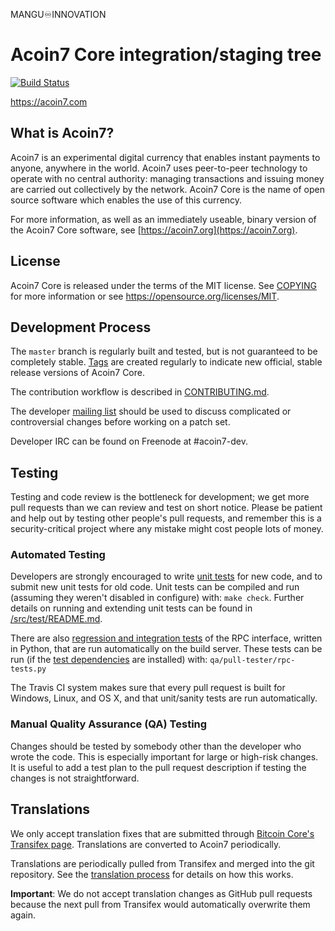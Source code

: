 MANGU♾INNOVATION

Acoin7 Core integration/staging tree
=====================================

[![Build Status](https://travis-ci.org/acoin7-project/acoin7.svg?branch=master)](https://travis-ci.org/acoin7-project/acoin7)

https://acoin7.com

What is Acoin7?
----------------

Acoin7 is an experimental digital currency that enables instant payments to
anyone, anywhere in the world. Acoin7 uses peer-to-peer technology to operate
with no central authority: managing transactions and issuing money are carried
out collectively by the network. Acoin7 Core is the name of open source
software which enables the use of this currency.

For more information, as well as an immediately useable, binary version of
the Acoin7 Core software, see [https://acoin7.org](https://acoin7.org).

License
-------

Acoin7 Core is released under the terms of the MIT license. See [COPYING](COPYING) for more
information or see https://opensource.org/licenses/MIT.

Development Process
-------------------

The `master` branch is regularly built and tested, but is not guaranteed to be
completely stable. [Tags](https://github.com/acoin7-project/acoin7/tags) are created
regularly to indicate new official, stable release versions of Acoin7 Core.

The contribution workflow is described in [CONTRIBUTING.md](CONTRIBUTING.md).

The developer [mailing list](https://groups.google.com/forum/#!forum/acoin7-dev)
should be used to discuss complicated or controversial changes before working
on a patch set.

Developer IRC can be found on Freenode at #acoin7-dev.

Testing
-------

Testing and code review is the bottleneck for development; we get more pull
requests than we can review and test on short notice. Please be patient and help out by testing
other people's pull requests, and remember this is a security-critical project where any mistake might cost people
lots of money.

### Automated Testing

Developers are strongly encouraged to write [unit tests](src/test/README.md) for new code, and to
submit new unit tests for old code. Unit tests can be compiled and run
(assuming they weren't disabled in configure) with: `make check`. Further details on running
and extending unit tests can be found in [/src/test/README.md](/src/test/README.md).

There are also [regression and integration tests](/qa) of the RPC interface, written
in Python, that are run automatically on the build server.
These tests can be run (if the [test dependencies](/qa) are installed) with: `qa/pull-tester/rpc-tests.py`

The Travis CI system makes sure that every pull request is built for Windows, Linux, and OS X, and that unit/sanity tests are run automatically.

### Manual Quality Assurance (QA) Testing

Changes should be tested by somebody other than the developer who wrote the
code. This is especially important for large or high-risk changes. It is useful
to add a test plan to the pull request description if testing the changes is
not straightforward.

Translations
------------

We only accept translation fixes that are submitted through [Bitcoin Core's Transifex page](https://www.transifex.com/projects/p/bitcoin/).
Translations are converted to Acoin7 periodically.

Translations are periodically pulled from Transifex and merged into the git repository. See the
[translation process](doc/translation_process.md) for details on how this works.

**Important**: We do not accept translation changes as GitHub pull requests because the next
pull from Transifex would automatically overwrite them again.
